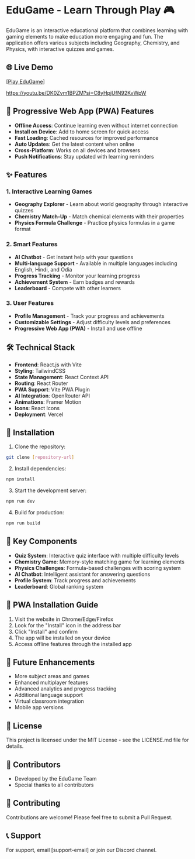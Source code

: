 # EduGame - Learn Through Play 🎮

EduGame is an interactive educational platform that combines learning with gaming elements to make education more engaging and fun. The application offers various subjects including Geography, Chemistry, and Physics, with interactive quizzes and games.

## 🌐 Live Demo
[[Play EduGame]](https://edugames-a2087.web.app/)

https://youtu.be/DK0Zvm1BPZM?si=C8yHpjUfN92KvWpW

## 📱 Progressive Web App (PWA) Features

- **Offline Access**: Continue learning even without internet connection
- **Install on Device**: Add to home screen for quick access
- **Fast Loading**: Cached resources for improved performance
- **Auto Updates**: Get the latest content when online
- **Cross-Platform**: Works on all devices and browsers
- **Push Notifications**: Stay updated with learning reminders

## ✨ Features

### 1. Interactive Learning Games
- **Geography Explorer** - Learn about world geography through interactive quizzes
- **Chemistry Match-Up** - Match chemical elements with their properties
- **Physics Formula Challenge** - Practice physics formulas in a game format

### 2. Smart Features
- **AI Chatbot** - Get instant help with your questions
- **Multi-language Support** - Available in multiple languages including English, Hindi, and Odia
- **Progress Tracking** - Monitor your learning progress
- **Achievement System** - Earn badges and rewards
- **Leaderboard** - Compete with other learners

### 3. User Features
- **Profile Management** - Track your progress and achievements
- **Customizable Settings** - Adjust difficulty levels and preferences
- **Progressive Web App (PWA)** - Install and use offline

## 🛠️ Technical Stack

- **Frontend**: React.js with Vite
- **Styling**: TailwindCSS
- **State Management**: React Context API
- **Routing**: React Router
- **PWA Support**: Vite PWA Plugin
- **AI Integration**: OpenRouter API
- **Animations**: Framer Motion
- **Icons**: React Icons
- **Deployment**: Vercel

## 📱 Installation

1. Clone the repository:
```bash
git clone [repository-url]
```

2. Install dependencies:
```bash
npm install
```

3. Start the development server:
```bash
npm run dev
```

4. Build for production:
```bash
npm run build
```

## 🌟 Key Components

- **Quiz System**: Interactive quiz interface with multiple difficulty levels
- **Chemistry Game**: Memory-style matching game for learning elements
- **Physics Challenges**: Formula-based challenges with scoring system
- **AI Chatbot**: Intelligent assistant for answering questions
- **Profile System**: Track progress and achievements
- **Leaderboard**: Global ranking system

## 🔧 PWA Installation Guide

1. Visit the website in Chrome/Edge/Firefox
2. Look for the "Install" icon in the address bar
3. Click "Install" and confirm
4. The app will be installed on your device
5. Access offline features through the installed app

## 🎯 Future Enhancements

- More subject areas and games
- Enhanced multiplayer features
- Advanced analytics and progress tracking
- Additional language support
- Virtual classroom integration
- Mobile app versions

## 📄 License

This project is licensed under the MIT License - see the LICENSE.md file for details.

## 👥 Contributors

- Developed by the EduGame Team
- Special thanks to all contributors

## 🤝 Contributing


Contributions are welcome! Please feel free to submit a Pull Request.

## 📞 Support

For support, email [support-email] or join our Discord channel.

